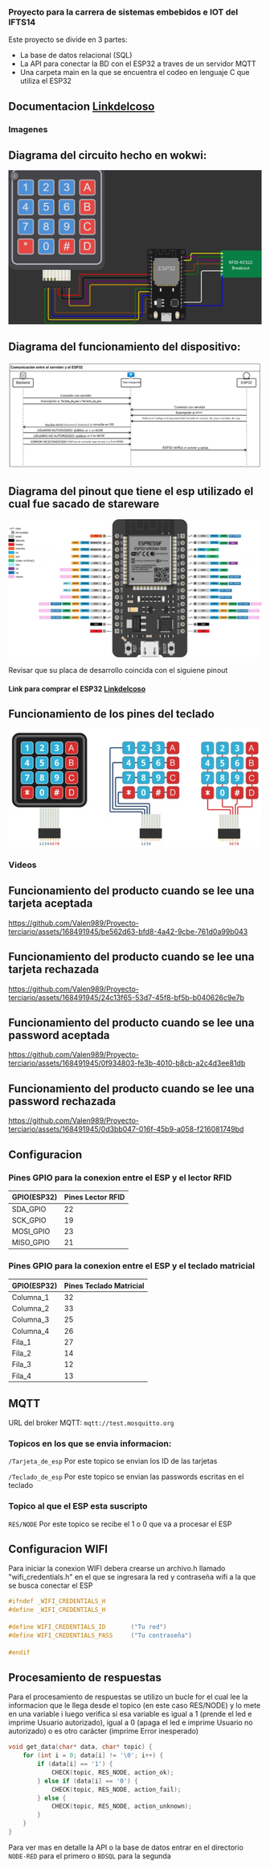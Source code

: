 ### Proyecto para la carrera de sistemas embebidos e IOT del IFTS14


Este proyecto se divide en 3 partes: 
-  La base de datos relacional (SQL)
- La API para conectar la BD con el ESP32 a traves de un servidor MQTT
- Una carpeta main en la que se encuentra el codeo en lenguaje C que utiliza el ESP32

## Documentacion [Linkdelcoso](./documentacion/html/index.html)

### Imagenes

## Diagrama del circuito hecho en wokwi:

![diagramawokwi](./imgs/wokwi.jpg)

## Diagrama del funcionamiento del dispositivo:

![diagramafuncionamiento](./imgs/funcionamiento.jpg)

## Diagrama del pinout que tiene el esp utilizado el cual fue sacado de stareware

![gpios](./imgs/pinoutesp32.jpg)

Revisar que su placa de desarrollo coincida con el siguiene pinout

#### Link para comprar el ESP32 [Linkdelcoso](https://tienda.starware.com.ar/producto/placa-desarrollo-espressif-esp32-ch9102x-dual-core-wifi-bluetooth/ "Link") 


## Funcionamiento de los pines del teclado
![pinesteclado](./imgs/Sintítulo.jpg)

### Videos

## Funcionamiento del producto cuando se lee una tarjeta aceptada

https://github.com/Valen989/Proyecto-terciario/assets/168491945/be562d63-bfd8-4a42-9cbe-761d0a99b043

## Funcionamiento del producto cuando se lee una tarjeta rechazada

https://github.com/Valen989/Proyecto-terciario/assets/168491945/24c13f65-53d7-45f8-bf5b-b040626c9e7b

## Funcionamiento del producto cuando se lee una password aceptada

https://github.com/Valen989/Proyecto-terciario/assets/168491945/0f934803-fe3b-4010-b8cb-a2c4d3ee81db

## Funcionamiento del producto cuando se lee una password rechazada

https://github.com/Valen989/Proyecto-terciario/assets/168491945/0d3bb047-016f-45b9-a058-f216081749bd

## Configuracion

### Pines GPIO para la conexion entre el ESP y el lector RFID

GPIO(ESP32)  | Pines Lector RFID
------------- | -------------
SDA_GPIO   |  22
SCK_GPIO   |  19
MOSI_GPIO  |  23
MISO_GPIO  |  21

### Pines GPIO para la conexion entre el ESP y el teclado matricial

GPIO(ESP32)  | Pines Teclado Matricial
-------------| -------------
Columna_1  |  32
Columna_2  |  33 
Columna_3  |  25
Columna_4  |  26
Fila_1     |  27
Fila_2     |  14
Fila_3     |  12
Fila_4     |  13


## MQTT

URL del broker MQTT: `mqtt://test.mosquitto.org`

### Topicos en los que se envia informacion:

`/Tarjeta_de_esp`    Por este topico se envian los ID de las tarjetas

`/Teclado_de_esp`    Por este topico se envian las passwords escritas en el teclado

### Topico al que el ESP esta suscripto

`RES/NODE`        Por este topico se recibe el 1 o 0 que va a procesar el ESP

## Configuracion WIFI

Para iniciar la conexion WIFI debera crearse un archivo.h llamado "wifi_credentials.h" en el que se ingresara la red y contraseña wifi a la que se busca conectar el ESP

```c
#ifndef _WIFI_CREDENTIALS_H
#define _WIFI_CREDENTIALS_H

#define WIFI_CREDENTIALS_ID       ("Tu red")
#define WIFI_CREDENTIALS_PASS     ("Tu contraseña")

#endif
```

## Procesamiento de respuestas

Para el procesamiento de respuestas se utilizo un bucle for el cual lee la informacion que le llega desde el topico (en este caso RES/NODE) y lo mete en una variable i luego verifica si esa variable es igual a 1 (prende el led e imprime Usuario autorizado), igual a 0 (apaga el led e imprime Usuario no autorizado) o es otro carácter (imprime Error inesperado)

```c
void get_data(char* data, char* topic) {
    for (int i = 0; data[i] != '\0'; i++) {
        if (data[i] == '1') {
            CHECK(topic, RES_NODE, action_ok);
        } else if (data[i] == '0') {
            CHECK(topic, RES_NODE, action_fail);
        } else {
            CHECK(topic, RES_NODE, action_unknown);
        }
    }
}
```

Para ver mas en detalle la API o la base de datos entrar en el directorio `NODE-RED` para el primero o `BDSQL` para la segunda